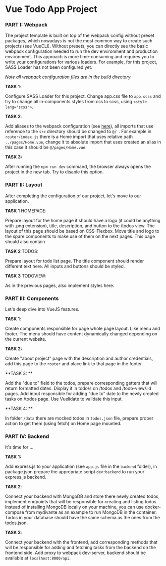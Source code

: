 # Vue Todo App Project



### PART I: Webpack

The project template is built on top of the webpack config without preset packages, which nowadays is not the most common way to create such projects (see VueCLI). Without presets, you can directly see the basic webpack configuration needed to run the dev environment and production environment. This approach is more time-consuming and requires you to write your configurations for various loaders. For example, for this project, SASS Loader has not been configured yet.

*Note all webpack configuration files are in the build directory*

**TASK 1**:  

Configure SASS Loader for this project. Change app.css file to `app.scss` and try to change all in-components styles from css to scss, using `<style lang="scss">`.

**TASK 2**:  

Add aliases to the webpack configuration (see [here](https://dev.to/alansolitar/webpack-aliases-in-vue-js-41hp)), all imports that use reference to the `src` directory should be changed to `@/ `. For example in `router/index.js` there is a Home import that uses relative path `../pages/Home.vue`, change it to absolute import that uses created an alias in this case it should be `@/pages/Home.vue`.

**TASK 3:**  

After running the `npm run dev` command, the browser always opens the project in the new tab. Try to disable this option.

### PART II: Layout

After completing the configuration of our project, let's move to our application.

**TASK 1** HOMEPAGE:  

Prepare layout for the home page it should have a logo (it could be anything with .png extension), title, description, and button to the /todos view. The layout of this page should be based on CSS-Flexbox. Move title and logo to the spare components to make use of them on the next pages. This page should also contain

**TASK 2** TODOS:  

Prepare layout for todo list page. The title component should render different text here. All inputs and buttons should be styled.

**TASK 3** TODOVIEW:  

As in the previous pages, also implement styles here.

### PART III: Components

Let's deep dive into VueJS features.  

**TASK 1**:  

Create components responsible for page whole page layout. Like menu and footer. The menu should have content dynamically changed depending on the current website.

**TASK 2:**

Create "about project" page with the description and author credentials, add this page to the `router` and place link to that page in the footer.

**TASK 3: ** 

Add the "due to" field to the todos, prepare corresponding getters that will return formatted dates. Display it in todo/s on /todos and /todo-view/:id pages. Add input responsible for adding "due to" date to the newly created tasks on /todos page. Use Vuelidate to validate this input.

**TASK 4: ** 

In folder `/data` there are mocked todos in `todos.json` file, prepare proper action to get them (using fetch) on Home page mounted.

### PART IV: Backend

It's time for ...

**TASK 1:**  

Add express.js to your application (see `app.js` file in the `backend` folder), in package.json prepare the appropriate script `dev:backend` to run your express.js backend.

**TASK 2**:  

Connect your backend with MongoDB and store there newly created todos, implement endpoints that will be responsible for creating and listing todos. Instead of installing MongoDB locally on your machine, you can use docker-compose from mydivante as an example to run MongoDB in the container. Todos in your database should have the same schema as the ones from the todos.json.

**TASK 3**:  

Connect your backend with the frontend, add corresponding methods that will be responsible for adding and fetching tasks from the backend on the frontend side. Add proxy to webpack dev-server, backend should be available at `localhost:8080/api`.


